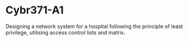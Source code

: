 # Cybr371-A1
Designing a network system for a hospital following the principle of least privilege, utilising access control lists and matrix.
